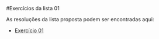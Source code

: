 #Exercícios da lista 01

As resoluções da lista proposta podem ser encontradas aqui:
* [Exercício 01](https://github.com/mateusralv/Computacao_Basica/tree/master/Lista/Ex001)
